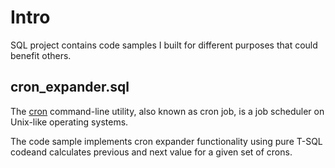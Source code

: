 # Intro

SQL project contains code samples I built for different purposes that could benefit others.

## cron_expander.sql

The [cron](https://en.wikipedia.org/wiki/Cron) command-line utility, also known as cron job, is a job scheduler on Unix-like operating systems.

The code sample implements cron expander functionality using pure T-SQL codeand  calculates previous and next value for a given set of crons.
